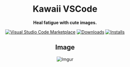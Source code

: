 <div align="center">

# Kawaii VSCode

**Heal fatigue with cute images.**

[![Visual Studio Code Marketplace](https://vsmarketplacebadge.apphb.com/version/InkoHX.kawaii-vscode.svg)](https://marketplace.visualstudio.com/items?itemName=InkoHX.kawaii-vscode&ssr=false)
[![Downloads](https://vsmarketplacebadge.apphb.com/downloads/InkoHX.kawaii-vscode.svg)](https://marketplace.visualstudio.com/items?itemName=InkoHX.kawaii-vscode&ssr=false)
[![Installs](https://vsmarketplacebadge.apphb.com/installs/InkoHX.kawaii-vscode.svg)](https://marketplace.visualstudio.com/items?itemName=InkoHX.kawaii-vscode&ssr=false)

## Image

![Imgur](https://i.imgur.com/dbdzvpO.png)

</div>
